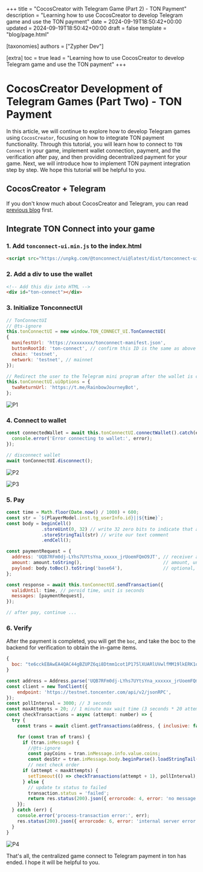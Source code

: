 +++
title = "CocosCreator with Telegram Game (Part 2) - TON Payment"
description = "Learning how to use CocosCreator to develop Telegram game and use the TON payment"
date = 2024-09-19T18:50:42+00:00
updated = 2024-09-19T18:50:42+00:00
draft = false
template = "blog/page.html"

[taxonomies]
authors = ["Zypher Dev"]

[extra]
toc = true
lead = "Learning how to use CocosCreator to develop Telegram game and use the TON payment"
+++

# CocosCreator Development of Telegram Games (Part Two) - TON Payment

In this article, we will continue to explore how to develop Telegram games using `CocosCreator`, focusing on how to integrate TON payment functionality. Through this tutorial, you will learn how to connect to `TON Connect` in your game, implement wallet connection, payment, and the verification after pay, and then providing decentralized payment for your game. Next, we will introduce how to implement TON payment integration step by step. We hope this tutorial will be helpful to you.

## CocosCreator + Telegram
If you don't know much about CocosCreator and Telegram, you can read [previous blog](https://docs.zypher.network/blog/cocos-tg/) first.

## Integrate TON Connect into your game
### 1. Add `tonconnect-ui.min.js` to the index.html
```html
<script src="https://unpkg.com/@tonconnect/ui@latest/dist/tonconnect-ui.min.js"></script>
```

### 2. Add a div to use the wallet
```html
<!-- Add this div into HTML -->
<div id="ton-connect"></div>
```

### 3. Initialize TonconnectUI
```javascript
// TonConnectUI
// @ts-ignore
this.tonConnectUI = new window.TON_CONNECT_UI.TonConnectUI(
{
  manifestUrl: 'https://xxxxxxxx/tonconnect-manifest.json',
  buttonRootId: 'ton-connect', // confirm this ID is the same as above div
  chain: 'testnet',
  network: 'testnet', // mainnet
});

// Redirect the user to the Telegram mini program after the wallet is connected
this.tonConnectUI.uiOptions = {
  twaReturnUrl: 'https://t.me/RainbowJourneyBot',
};
```

![P1](P1.jpg)

### 4. Connect to wallet
```javascript
const connectedWallet = await this.tonConnectUI.connectWallet().catch(error => {
  console.error('Error connecting to wallet:', error);
});

// disconnect wallet
await tonConnectUI.disconnect();
```

![P2](P2.jpg)

![P3](P3.jpg)

### 5. Pay
```javascript
const time = Math.floor(Date.now() / 1000) + 600;
const str = `${PlayerModel.inst.tg_userInfo.id}||${time}`;
const body = beginCell()
             .storeUint(0, 32) // write 32 zero bits to indicate that a text comment will follow
             .storeStringTail(str) // write our text comment
             .endCell();

const paymentRequest = {
  address: 'UQB7RFm0dj-LYhs7UYtsYna_xxxxx_jrUoemFQmO9JT', // receiver address
  amount: amount.toString(),                              // amount, unit is ns (1 TON = 1,000,000,000ns )
  payload: body.toBoc().toString('base64'),               // optional, external payload data
};

const response = await this.tonConnectUI.sendTransaction({
  validUntil: time, // peroid time, unit is seconds
  messages: [paymentRequest],
});

// after pay, continue ...
```

### 6. Verify
After the payment is completed, you will get the `boc`, and take the boc to the backend for verification to obtain the in-game items.
```javascript
{
  boc: "te6cckEBAwEA4QAC44gBZUPZ6qi8Dtmm1cot1P175lXUARlUVwlfMM19lkERK1oCUB3RqDxAFnPpeo191X/jiimn9Bwnq3zwcU/MMjHRNN5sC5tyymBV3SJ1rjyyscAjrDDFAIV/iE+WBySEPP9wCU1NGLsfcvVgAAACSAAYHAECAGhCAFlQ9nqqLwO2abVyi3U/XvmVdQBGVRXCV8wzX2WQRErWoAmJaAAAAAAAAAAAAAAAAAAAAGZCAFlQ9nqqLwO2abVyi3U/XvmVdQBGVRXCV8wzX2WQRErWnMS0AAAAAAAAAAAAAAAAAAADkk4U"
}

const address = Address.parse('UQB7RFm0dj-LYhs7UYtsYna_xxxxxx_jrUoemFQmO9JT');
const client = new TonClient({
    endpoint: 'https://testnet.toncenter.com/api/v2/jsonRPC',
});
const pollInterval = 3000; // 3 seconds
const maxAttempts = 20; // 1 minute max wait time (3 seconds * 20 attempts)
const checkTransactions = async (attempt: number) => {
  try {
    const trans = await client.getTransactions(address, { inclusive: false, limit: 1 });

    for (const tran of trans) {
      if (tran.inMessage) {
        //@ts-ignore
        const payCoins = tran.inMessage.info.value.coins;
        const desStr = tran.inMessage.body.beginParse().loadStringTail();
        // next check order
      if (attempt < maxAttempts) {
        setTimeout(() => checkTransactions(attempt + 1), pollInterval);
      } else {
        // update tx status to failed
        transaction.status = 'failed';
        return res.status(200).json({ errorcode: 4, error: 'no message' });
    }};
  } catch (err) {
    console.error('process-transaction error:', err);
    res.status(200).json({ errorcode: 6, error: 'internal server error' });
  }
}
```

![P4](P4.jpg)

That's all, the centralized game connect to Telegram payment in ton has ended. I hope it will be helpful to you.
